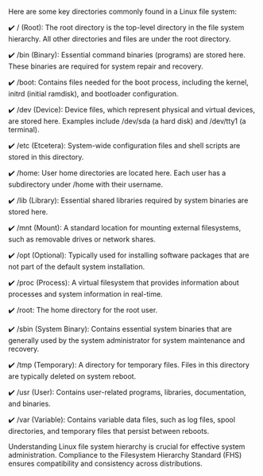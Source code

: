 Here are some key directories commonly found in a Linux file system:   

✔️     / (Root): The root directory is the top-level directory in the file system hierarchy. All other directories and files are under the root directory.   

✔️     /bin (Binary): Essential command binaries (programs) are stored here. These binaries are required for system repair and recovery.    

 ✔️   /boot: Contains files needed for the boot process, including the kernel, initrd (initial ramdisk), and bootloader configuration.    

✔️     /dev (Device): Device files, which represent physical and virtual devices, are stored here. Examples include /dev/sda (a hard disk) and /dev/tty1 (a terminal).    

✔️     /etc (Etcetera): System-wide configuration files and shell scripts are stored in this directory.   

✔️     /home: User home directories are located here. Each user has a subdirectory under /home with their username.  

✔️     /lib (Library): Essential shared libraries required by system binaries are stored here.  

✔️     /mnt (Mount): A standard location for mounting external filesystems, such as removable drives or network shares.  

✔️     /opt (Optional): Typically used for installing software packages that are not part of the default system installation.  

✔️   /proc (Process): A virtual filesystem that provides information about processes and system information in real-time.   

✔️    /root: The home directory for the root user.   

✔️   /sbin (System Binary): Contains essential system binaries that are generally used by the system administrator for system maintenance and recovery.  
 
✔️   /tmp (Temporary): A directory for temporary files. Files in this directory are typically deleted on system reboot.   

✔️   /usr (User): Contains user-related programs, libraries, documentation, and binaries.   

✔️   /var (Variable): Contains variable data files, such as log files, spool directories, and temporary files that persist between reboots.   

Understanding Linux file system hierarchy is crucial for effective system administration. Compliance to the Filesystem Hierarchy Standard (FHS) ensures compatibility and consistency across distributions.    
